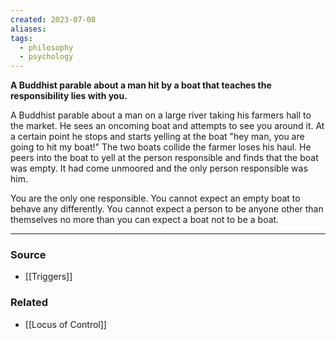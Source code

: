 ```yaml
---
created: 2023-07-08
aliases: 
tags:
  - philosophy
  - psychology
---
```

**A Buddhist parable about a man hit by a boat that teaches the responsibility lies with you.**

A Buddhist parable about a man on a large river taking his farmers hall to the market. He sees an oncoming boat and attempts to see you around it. At a certain point he stops and starts yelling at the boat "hey man, you are going to hit my boat!" The two boats collide the farmer loses his haul. He peers into the boat to yell at the person responsible and finds that the boat was empty. It had come unmoored and the only person responsible was him.

You are the only one responsible. You cannot expect an empty boat to behave any differently. You cannot expect a person to be anyone other than themselves no more than you can expect a boat not to be a boat.

****
### Source
- [[Triggers]]

### Related
- [[Locus of Control]]